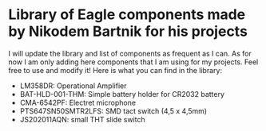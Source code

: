 # Library of Eagle components made by Nikodem Bartnik for his projects
I will update the library and list of components as frequent as I can. As for now I am only adding here components that I am using for my projects. Feel free to use and modify it!
Here is what you can find in the library:
- LM358DR: Operational Amplifier
- BAT-HLD-001-THM: Simple battery holder for CR2032 battery
- CMA-6542PF: Electret microphone
- PTS647SN50SMTR2LFS: SMD tact switch (4,5 x 4,5mm)
- JS202011AQN: small THT slide switch
